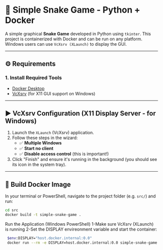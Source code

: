 # 🐍 Simple Snake Game - Python + Docker

A simple graphical **Snake Game** developed in Python using `tkinter`. This project is containerized with Docker and can be run on any platform. Windows users can use `VcXsrv (XLaunch)` to display the GUI.

---

## ⚙️ Requirements

### 1. Install Required Tools

- [Docker Desktop](https://www.docker.com/products/docker-desktop)
- [VcXsrv](https://sourceforge.net/projects/vcxsrv/) (for X11 GUI support on Windows)

---

## ▶️ VcXsrv Configuration (X11 Display Server - for Windows)

1. Launch the `XLaunch` (VcXsrv) application.
2. Follow these steps in the wizard:
   - ✅ **Multiple Windows**
   - ✅ **Start no client**
   - ✅ **Disable access control** (this is important!)
3. Click "Finish" and ensure it's running in the background (you should see its icon in the system tray).

---

## 🐳 Build Docker Image

In your terminal or PowerShell, navigate to the project folder (e.g. `src/`) and run:

```bash
cd src
docker build -t simple-snake-game .
```

 Run the Application (Windows PowerShell)
   1-Make sure VcXsrv (XLaunch) is running
   2-Set the DISPLAY envireonment variable and start the container:
   ```bash
    $env:DISPLAY="host.docker.internal:0.0"
    docker run --rm -e DISPLAY=host.docker.internal:0.0 simple-snake-game
   ```

